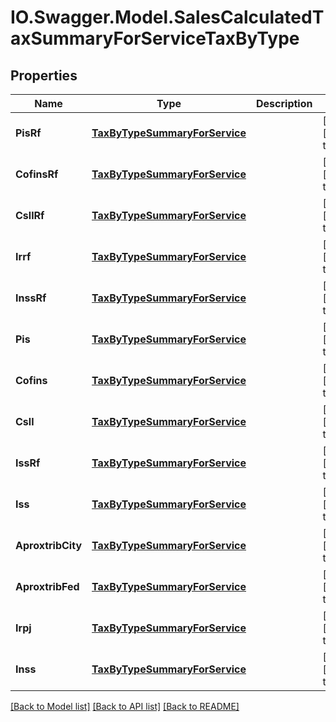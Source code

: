 # IO.Swagger.Model.SalesCalculatedTaxSummaryForServiceTaxByType
## Properties

Name | Type | Description | Notes
------------ | ------------- | ------------- | -------------
**PisRf** | [**TaxByTypeSummaryForService**](TaxByTypeSummaryForService.md) |  | [optional] [default to null]
**CofinsRf** | [**TaxByTypeSummaryForService**](TaxByTypeSummaryForService.md) |  | [optional] [default to null]
**CsllRf** | [**TaxByTypeSummaryForService**](TaxByTypeSummaryForService.md) |  | [optional] [default to null]
**Irrf** | [**TaxByTypeSummaryForService**](TaxByTypeSummaryForService.md) |  | [optional] [default to null]
**InssRf** | [**TaxByTypeSummaryForService**](TaxByTypeSummaryForService.md) |  | [optional] [default to null]
**Pis** | [**TaxByTypeSummaryForService**](TaxByTypeSummaryForService.md) |  | [optional] [default to null]
**Cofins** | [**TaxByTypeSummaryForService**](TaxByTypeSummaryForService.md) |  | [optional] [default to null]
**Csll** | [**TaxByTypeSummaryForService**](TaxByTypeSummaryForService.md) |  | [optional] [default to null]
**IssRf** | [**TaxByTypeSummaryForService**](TaxByTypeSummaryForService.md) |  | [optional] [default to null]
**Iss** | [**TaxByTypeSummaryForService**](TaxByTypeSummaryForService.md) |  | [optional] [default to null]
**AproxtribCity** | [**TaxByTypeSummaryForService**](TaxByTypeSummaryForService.md) |  | [optional] [default to null]
**AproxtribFed** | [**TaxByTypeSummaryForService**](TaxByTypeSummaryForService.md) |  | [optional] [default to null]
**Irpj** | [**TaxByTypeSummaryForService**](TaxByTypeSummaryForService.md) |  | [optional] [default to null]
**Inss** | [**TaxByTypeSummaryForService**](TaxByTypeSummaryForService.md) |  | [optional] [default to null]

[[Back to Model list]](../README.md#documentation-for-models) [[Back to API list]](../README.md#documentation-for-api-endpoints) [[Back to README]](../README.md)

